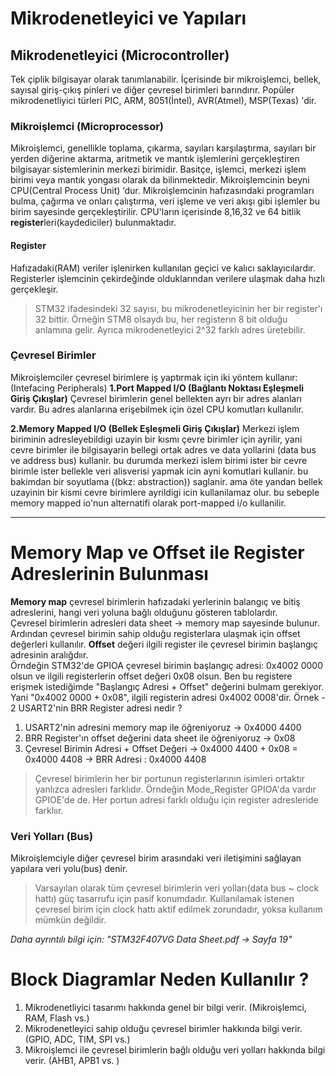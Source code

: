 # Mikrodenetleyici ve Yapıları
## Mikrodenetleyici (Microcontroller)
Tek çiplik bilgisayar olarak tanımlanabilir. İçerisinde bir mikroişlemci, bellek, sayısal giriş-çıkış pinleri ve diğer çevresel birimleri 
barındırır. Popüler mikrodenetliyici türleri PIC, ARM, 8051(İntel), AVR(Atmel), MSP(Texas) 'dir. 

### Mikroişlemci (Microprocessor)
Mikroişlemci, genellikle toplama, çıkarma, sayıları karşılaştırma, sayıları bir yerden diğerine aktarma, aritmetik ve mantık işlemlerini 
gerçekleştiren bilgisayar sistemlerinin merkezi birimidir. Basitçe, işlemci, merkezi işlem birimi veya mantık yongası olarak da bilinmektedir.
Mikroişlemcinin beyni CPU(Central Process Unit) ‘dur. Mikroişlemcinin hafızasındaki programları bulma, çağırma ve onları çalıştırma, veri işleme 
ve veri akışı gibi işlemler bu birim sayesinde gerçekleştirilir. CPU'ların içerisinde 8,16,32 ve 64 bitlik **register**leri(kaydediciler) 
bulunmaktadır.

#### Register
Hafızadaki(RAM) veriler işlenirken kullanılan geçici ve kalıcı saklayıcılardır. Registerler işlemcinin çekirdeğinde olduklarından verilere 
ulaşmak daha hızlı gerçekleşir.

> STM32 ifadesindeki 32 sayısı, bu mikrodenetleyicinin her bir register'ı 32 bittir. Örneğin STM8 olsaydı bu, her registerın 8 bit olduğu 
> anlamına gelir. Ayrıca mikrodenetleyici 2^32 farklı adres üretebilir.

### Çevresel Birimler  
Mikroişlemciler çevresel birimlere iş yaptırmak için iki yöntem kullanır: (Intefacing Peripherals) 
**1.Port Mapped I/O (Bağlantı Noktası Eşleşmeli Giriş Çıkışlar)**
Çevresel birimlerin genel bellekten ayrı bir adres alanları vardır. Bu adres alanlarına erişebilmek için özel CPU komutları kullanılır. 

**2.Memory Mapped I/O  (Bellek Eşleşmeli Giriş Çıkışlar)**
Merkezi işlem biriminin adresleyebildigi uzayin bir kısmı çevre birimler için ayrilir, yani cevre birimler ile bilgisayarin bellegi ortak adres ve data yollarini 
(data bus ve address bus) kullanir. bu durumda merkezi islem birimi ister bir cevre birimle ister bellekle veri alisverisi yapmak icin ayni komutlari kullanir. bu 
bakimdan bir soyutlama ((bkz: abstraction)) saglanir. ama öte yandan bellek uzayinin bir kismi cevre birimlere ayrildigi icin kullanilamaz olur. bu sebeple memory 
mapped io'nun alternatifi olarak port-mapped i/o kullanilir.         

---

# Memory Map ve Offset ile Register Adreslerinin Bulunması 
**Memory map** çevresel birimlerin hafızadaki yerlerinin balangıç ve bitiş adreslerini, hangi veri yoluna bağlı olduğunu gösteren tablolardır.   
Çevresel birimlerin adresleri data sheet -> memory map sayesinde bulunur. Ardından çevresel birimin sahip olduğu registerlara ulaşmak için offset 
değerleri kullanılır. **Offset** değeri ilgili register ile çevresel birimin başlangıç adresinin aralığdıır.  
Örndeğin STM32'de GPIOA çevresel birimin başlangıç adresi: 0x4002 0000 olsun ve ilgili registerlerin offset değeri 0x08 olsun. Ben bu registere 
erişmek istediğimde "Başlangıç Adresi + Offset" değerini bulmam gerekiyor. Yani "0x4002 0000 + 0x08", ilgili registerin adresi 0x4002 0008'dir. 
Örnek - 2 
USART2'nin BRR Register adresi nedir ? 
1. USART2'nin adresini memory map ile öğreniyoruz -> 0x4000 4400
2. BRR Register'ın offset değerini data sheet ile öğreniyoruz -> 0x08
3. Çevresel Birimin Adresi + Offset Değeri -> 0x4000 4400 + 0x08 = 0x4000 4408 -> BRR Adresi : 0x4000 4408 

> Çevresel birimlerin her bir portunun registerlarının isimleri ortaktır yanlızca adresleri farklıdır.
> Örndeğin Mode_Register GPIOA'da vardır GPIOE'de de. Her portun adresi farklı olduğu için register adresleride farklıır. 

### Veri Yolları (Bus)
Mikroişlemciyle diğer çevresel birim arasındaki veri iletişimini sağlayan yapılara veri yolu(bus) denir. 
 
> Varsayılan olarak tüm çevresel birimlerin veri yolları(data bus ~ clock hattı) güç tasarrufu için pasif 
> konumdadır. Kullanılamak istenen çevresel birim için clock hattı aktif edilmek zorundadır, yoksa kullanım 
> mümkün değildir. 

_Daha ayrıntılı bilgi için: "STM32F407VG Data Sheet.pdf -> Sayfa 19"_

# Block Diagramlar Neden Kullanılır ?     
1. Mikrodenetliyici tasarımı hakkında genel bir bilgi verir. (Mikroişlemci, RAM, Flash vs.)
2. Mikrodenetleyici sahip olduğu çevresel birimler hakkında bilgi verir. (GPIO, ADC, TIM, SPI vs.)
3. Mikroişlemci ile çevresel birimlerin bağlı olduğu veri yolları hakkında bilgi verir. (AHB1, APB1 vs. ) 

